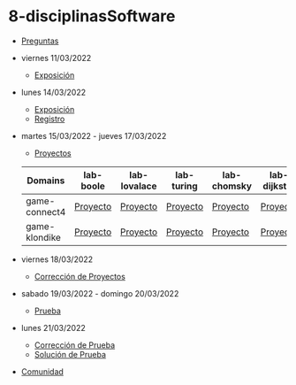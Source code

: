 # 8-disciplinasSoftware

- [Preguntas](https://escuela.it/masters/master-programacion-diseno-software/estudiantes/disciplinas-software)
- viernes 11/03/2022
  - [Exposición](https://escuela.it/masters/master-programacion-diseno-software/estudiantes/disciplinas-software)
- lunes 14/03/2022
  - [Exposición](https://escuela.it/masters/master-programacion-diseno-software/estudiantes/disciplinas-software)
  - [Registro](https://forms.gle/zBx6adbWLBNm4FjU9)
- martes 15/03/2022 - jueves 17/03/2022
  - [Proyectos](https://docs.google.com/spreadsheets/d/1lMrh_jmefcvytjRLwAAqTL9_uPSC5qxz3OUbv2SlmwA/edit?usp=sharing)
  
  |Domains|lab-boole|lab-lovalace|lab-turing|lab-chomsky|lab-dijkstra  | cafeteria  |
  |-------|---------|------------|----------|-----------|--------------|--------------|
  |game-connect4|[Proyecto](https://github.com/USantaTecla-ed-mpds/lab-boole/tree/master/disciplinasSoftware/game-connect4) |[Proyecto](https://github.com/USantaTecla-ed-mpds/lab-lovalace/tree/master/disciplinasSoftware/game-connect4) |[Proyecto](https://github.com/USantaTecla-ed-mpds/lab-turing/tree/master/disciplinasSoftware/game-connect4 )|[Proyecto](https://github.com/USantaTecla-ed-mpds/lab-chomsky/tree/master/disciplinasSoftware/game-connect4 ) |[Proyecto](https://github.com/USantaTecla-ed-mpds/lab-dijkstra/tree/master/disciplinasSoftware/game-connect4 ) | |
  |game-klondike |[Proyecto](https://github.com/USantaTecla-ed-mpds/lab-boole/tree/master/disciplinasSoftware/game-klondike) |[Proyecto](https://github.com/USantaTecla-ed-mpds/lab-lovalace/tree/master/disciplinasSoftware/game-klondike) |[Proyecto](https://github.com/USantaTecla-ed-mpds/lab-turing/tree/master/disciplinasSoftware/game-klondike ) |[Proyecto](https://github.com/USantaTecla-ed-mpds/lab-chomsky/tree/master/disciplinasSoftware/game-klondike ) |[Proyecto](https://github.com/USantaTecla-ed-mpds/lab-dijkstra/tree/master/disciplinasSoftware/game-klondike ) | |
- viernes 18/03/2022
  - [Corrección de Proyectos](https://escuela.it/masters/master-programacion-diseno-software/estudiantes/disciplinas-software)
- sabado 19/03/2022 - domingo 20/03/2022
  - [Prueba](https://docs.google.com/forms/d/e/1FAIpQLScsrtXipqUD1iDCOGJzFwcBaPsoMVXVeDCvjhU_D5hVz64f9g/viewform?usp=sf_link)
- lunes 21/03/2022
  - [Corrección de Prueba](https://escuela.it/master-programacion-diseno-software)
  - [Solución de Prueba](https://docs.google.com/spreadsheets/d/1z2pLBe_05vVMy-iFtifwwIrev3Dyk5fuANzukcx9uqE/edit?usp=sharing)
- [Comunidad](https://app.slack.com/client/T02S3KYD464/C02T63QV5ML)


